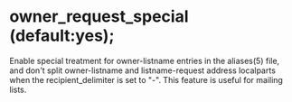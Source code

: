 # owner_request_special (default:yes); 


Enable special treatment for owner-listname entries in the
aliases(5) file, and don't split owner-listname and
listname-request address localparts when the recipient_delimiter
is set to "-".  This feature is useful for mailing lists.



